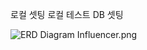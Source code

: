 
로컬 셋팅
로컬 테스트 DB 셋팅


![ERD Diagram](https://your-github-repository-url/Influencer.png)
Influencer.png
